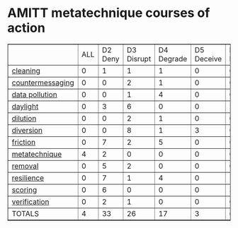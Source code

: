 # AMITT metatechnique courses of action

<table border="1">
<tr>
<td> </td>
    <td>ALL</td>
<td>D2 Deny</td>
<td>D3 Disrupt</td>
<td>D4 Degrade</td>
<td>D5 Deceive</td>
<td>D7 Deter</td>
<td>TOTALS</td></tr><tr>
<td><a href="metatag/cleaningcounters.md">cleaning</a></td>
<td>0</td>
<td>1</td>
<td>1</td>
<td>1</td>
<td>0</td>
<td>0</td>
<td>3</td>
</tr>
<tr>
<td><a href="metatag/countermessagingcounters.md">countermessaging</a></td>
<td>0</td>
<td>0</td>
<td>2</td>
<td>1</td>
<td>0</td>
<td>0</td>
<td>3</td>
</tr>
<tr>
<td><a href="metatag/data pollutioncounters.md">data pollution</a></td>
<td>0</td>
<td>0</td>
<td>1</td>
<td>4</td>
<td>0</td>
<td>0</td>
<td>5</td>
</tr>
<tr>
<td><a href="metatag/daylightcounters.md">daylight</a></td>
<td>0</td>
<td>3</td>
<td>6</td>
<td>0</td>
<td>0</td>
<td>2</td>
<td>11</td>
</tr>
<tr>
<td><a href="metatag/dilutioncounters.md">dilution</a></td>
<td>0</td>
<td>0</td>
<td>2</td>
<td>1</td>
<td>0</td>
<td>0</td>
<td>3</td>
</tr>
<tr>
<td><a href="metatag/diversioncounters.md">diversion</a></td>
<td>0</td>
<td>0</td>
<td>8</td>
<td>1</td>
<td>3</td>
<td>0</td>
<td>12</td>
</tr>
<tr>
<td><a href="metatag/frictioncounters.md">friction</a></td>
<td>0</td>
<td>7</td>
<td>2</td>
<td>5</td>
<td>0</td>
<td>0</td>
<td>14</td>
</tr>
<tr>
<td><a href="metatag/metatechniquecounters.md">metatechnique</a></td>
<td>4</td>
<td>2</td>
<td>0</td>
<td>0</td>
<td>0</td>
<td>0</td>
<td>6</td>
</tr>
<tr>
<td><a href="metatag/removalcounters.md">removal</a></td>
<td>0</td>
<td>5</td>
<td>2</td>
<td>0</td>
<td>0</td>
<td>0</td>
<td>7</td>
</tr>
<tr>
<td><a href="metatag/resiliencecounters.md">resilience</a></td>
<td>0</td>
<td>7</td>
<td>1</td>
<td>4</td>
<td>0</td>
<td>1</td>
<td>13</td>
</tr>
<tr>
<td><a href="metatag/scoringcounters.md">scoring</a></td>
<td>0</td>
<td>6</td>
<td>0</td>
<td>0</td>
<td>0</td>
<td>3</td>
<td>9</td>
</tr>
<tr>
<td><a href="metatag/verificationcounters.md">verification</a></td>
<td>0</td>
<td>2</td>
<td>1</td>
<td>0</td>
<td>0</td>
<td>0</td>
<td>3</td>
</tr>
<tr>
<td>TOTALS</td>
<td>4</td>
<td>33</td>
<td>26</td>
<td>17</td>
<td>3</td>
<td>6</td>
<td>89</td>
</tr>
</table>
